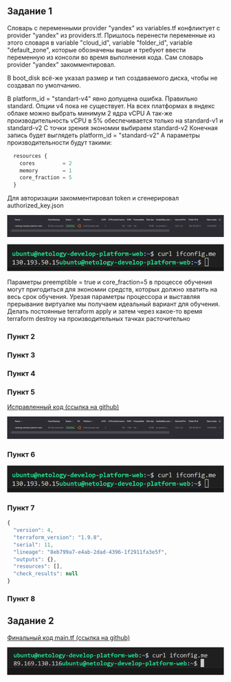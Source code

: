 ## Задание 1

Словарь с переменными provider "yandex" из variables.tf конфликтует с provider "yandex" из providers.tf. Пришлось перенести переменные из этого словаря в variable "cloud_id", variable "folder_id", variable "default_zone", которые обозначены выше и требуют ввести переменную из консоли во время выполнения кода. Сам словарь provider "yandex" закомментировал.

В boot_disk всё-же указал размер и тип создаваемого диска, чтобы не создавал по умолчанию.

В platform_id = "standart-v4" явно допущена ошибка. Правильно standard. Опции v4 пока не существует.
На всех платформах в яндекс облаке можно выбрать минимум 2 ядра vCPU
А так-же производительность vCPU в 5% обеспечивается только на standard-v1 и standard-v2
С точки зрения экономии выбираем standard-v2
Конечная запись будет выглядеть platform_id = "standard-v2"
А параметры производительности будут такими:
```js
  resources {
    cores         = 2
    memory        = 1
    core_fraction = 5
  }
```

Для авторизации закомментировал token и сгенерировал authorized_key.json

![alt text](image.png)

![alt text](image-1.png)

Параметры preemptible = true и core_fraction=5 в процессе обучения могут пригодиться для экономии средств, которых должно хватить на весь срок обучения. Урезая параметры процессора и выставляя прерывание виртуалке мы получаем идеальный вариант для обучения. Делать постоянные terraform apply и затем через какое-то время terraform destroy на производительных тачках расточительно

### Пункт 2


### Пункт 3


### Пункт 4


### Пункт 5

[Исправленный код (ссылка на github)](https://github.com/gaidarvu/ter-homeworks/blob/main/01/src/main.tf)

![alt text](image.png)

### Пункт 6


![alt text](image-1.png)

### Пункт 7

```js
{
  "version": 4,
  "terraform_version": "1.9.8",
  "serial": 11,
  "lineage": "8eb799a7-e4ab-2dad-4396-1f2911fa3e5f",
  "outputs": {},
  "resources": [],
  "check_results": null
}
```

### Пункт 8


## Задание 2

[Финальный код main.tf (ссылка на github)](https://github.com/gaidarvu/ter-homeworks/blob/main/01/src_ycloud/main.tf)

![alt text](image-3.png)